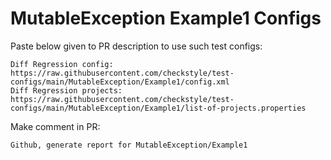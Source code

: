 # MutableException Example1 Configs
Paste below given to PR description to use such test configs:
```
Diff Regression config: https://raw.githubusercontent.com/checkstyle/test-configs/main/MutableException/Example1/config.xml
Diff Regression projects: https://raw.githubusercontent.com/checkstyle/test-configs/main/MutableException/Example1/list-of-projects.properties
```
Make comment in PR:
```
Github, generate report for MutableException/Example1
```
